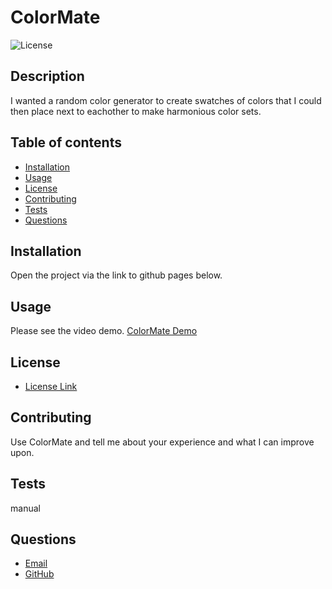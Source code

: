 # ColorMate
![License](https://img.shields.io/badge/License-MIT-yellow.svg)   
## Description
  I wanted a random color generator to create swatches of colors that I could then place next to eachother to make harmonious color sets.

## Table of contents
  * [Installation](#installation)
  * [Usage](#usage)
  * [License](#license)
  * [Contributing](#contributing)
  * [Tests](#tests)
  * [Questions](#questions)
    
## Installation
  Open the project via the link to github pages below.
    
## Usage
  Please see the video demo. [ColorMate Demo](https://drive.google.com/file/d/1MbN1JkupUsbd1HlzeLVFCdxA-LWGzN8R/view)
    
    
## License
* [License Link](https://opensource.org/license/mit/)
     
## Contributing
  Use ColorMate and tell me about your experience and what I can improve upon.
    
    
## Tests
  manual
    
    
## Questions
   * [Email](mailto:brentjustinhouston@gmail.com)
   * [GitHub](https://github.com/brenthouston)